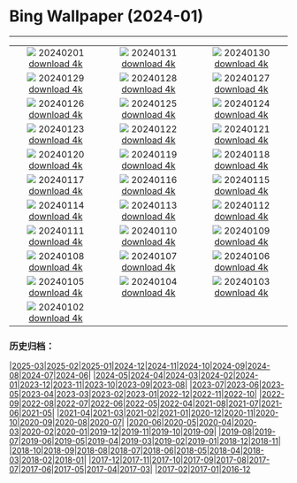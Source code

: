 # Bing Wallpaper (2024-01)
**************
| | | |
| :----: | :----: | :----: |
| ![](https://www.bing.com/th?id=OHR.ZebraMother_EN-CA5020659638_1920x1080.jpg) 20240201 [download 4k](https://www.bing.com/th?id=OHR.ZebraMother_EN-CA5020659638_UHD.jpg) | ![](https://www.bing.com/th?id=OHR.AlbaceteSpain_EN-CA6620755478_1920x1080.jpg) 20240131 [download 4k](https://www.bing.com/th?id=OHR.AlbaceteSpain_EN-CA6620755478_UHD.jpg) | ![](https://www.bing.com/th?id=OHR.GollingerFalls_EN-CA5492770721_1920x1080.jpg) 20240130 [download 4k](https://www.bing.com/th?id=OHR.GollingerFalls_EN-CA5492770721_UHD.jpg) |
| ![](https://www.bing.com/th?id=OHR.ChannelOutback_EN-CA2352335616_1920x1080.jpg) 20240129 [download 4k](https://www.bing.com/th?id=OHR.ChannelOutback_EN-CA2352335616_UHD.jpg) | ![](https://www.bing.com/th?id=OHR.WinterCarnival_EN-CA1750388118_1920x1080.jpg) 20240128 [download 4k](https://www.bing.com/th?id=OHR.WinterCarnival_EN-CA1750388118_UHD.jpg) | ![](https://www.bing.com/th?id=OHR.HawkOwl_EN-CA9957367188_1920x1080.jpg) 20240127 [download 4k](https://www.bing.com/th?id=OHR.HawkOwl_EN-CA9957367188_UHD.jpg) |
| ![](https://www.bing.com/th?id=OHR.SnowyOwlQuebec_EN-CA1326772856_1920x1080.jpg) 20240126 [download 4k](https://www.bing.com/th?id=OHR.SnowyOwlQuebec_EN-CA1326772856_UHD.jpg) | ![](https://www.bing.com/th?id=OHR.IcelandBeach_EN-CA0939804104_1920x1080.jpg) 20240125 [download 4k](https://www.bing.com/th?id=OHR.IcelandBeach_EN-CA0939804104_UHD.jpg) | ![](https://www.bing.com/th?id=OHR.MaldivesAtolls_EN-CA0649098426_1920x1080.jpg) 20240124 [download 4k](https://www.bing.com/th?id=OHR.MaldivesAtolls_EN-CA0649098426_UHD.jpg) |
| ![](https://www.bing.com/th?id=OHR.SantaCruzSunrise_EN-CA9651520074_1920x1080.jpg) 20240123 [download 4k](https://www.bing.com/th?id=OHR.SantaCruzSunrise_EN-CA9651520074_UHD.jpg) | ![](https://www.bing.com/th?id=OHR.SquirrelNetherlands_EN-CA8803161648_1920x1080.jpg) 20240122 [download 4k](https://www.bing.com/th?id=OHR.SquirrelNetherlands_EN-CA8803161648_UHD.jpg) | ![](https://www.bing.com/th?id=OHR.MacaroniPenguins_EN-CA8464340368_1920x1080.jpg) 20240121 [download 4k](https://www.bing.com/th?id=OHR.MacaroniPenguins_EN-CA8464340368_UHD.jpg) |
| ![](https://www.bing.com/th?id=OHR.PlitviceWinter_EN-CA8126471989_1920x1080.jpg) 20240120 [download 4k](https://www.bing.com/th?id=OHR.PlitviceWinter_EN-CA8126471989_UHD.jpg) | ![](https://www.bing.com/th?id=OHR.ParisBridge_EN-CA5986391133_1920x1080.jpg) 20240119 [download 4k](https://www.bing.com/th?id=OHR.ParisBridge_EN-CA5986391133_UHD.jpg) | ![](https://www.bing.com/th?id=OHR.SleepyWolf_EN-CA6144184677_1920x1080.jpg) 20240118 [download 4k](https://www.bing.com/th?id=OHR.SleepyWolf_EN-CA6144184677_UHD.jpg) |
| ![](https://www.bing.com/th?id=OHR.LakeLouise_EN-CA6262650023_1920x1080.jpg) 20240117 [download 4k](https://www.bing.com/th?id=OHR.LakeLouise_EN-CA6262650023_UHD.jpg) | ![](https://www.bing.com/th?id=OHR.AuroraBritishColumbia_EN-CA6392674959_1920x1080.jpg) 20240116 [download 4k](https://www.bing.com/th?id=OHR.AuroraBritishColumbia_EN-CA6392674959_UHD.jpg) | ![](https://www.bing.com/th?id=OHR.HokkaidoSwans_EN-CA6678796195_1920x1080.jpg) 20240115 [download 4k](https://www.bing.com/th?id=OHR.HokkaidoSwans_EN-CA6678796195_UHD.jpg) |
| ![](https://www.bing.com/th?id=OHR.HanaHighway_EN-CA7042798392_1920x1080.jpg) 20240114 [download 4k](https://www.bing.com/th?id=OHR.HanaHighway_EN-CA7042798392_UHD.jpg) | ![](https://www.bing.com/th?id=OHR.BukhansanSeoul_EN-CA7594639923_1920x1080.jpg) 20240113 [download 4k](https://www.bing.com/th?id=OHR.BukhansanSeoul_EN-CA7594639923_UHD.jpg) | ![](https://www.bing.com/th?id=OHR.LynxSnow_EN-CA9725800228_1920x1080.jpg) 20240112 [download 4k](https://www.bing.com/th?id=OHR.LynxSnow_EN-CA9725800228_UHD.jpg) |
| ![](https://www.bing.com/th?id=OHR.MilopotamosStairs_EN-CA9415025805_1920x1080.jpg) 20240111 [download 4k](https://www.bing.com/th?id=OHR.MilopotamosStairs_EN-CA9415025805_UHD.jpg) | ![](https://www.bing.com/th?id=OHR.BalloonDay_EN-CA0285762156_1920x1080.jpg) 20240110 [download 4k](https://www.bing.com/th?id=OHR.BalloonDay_EN-CA0285762156_UHD.jpg) | ![](https://www.bing.com/th?id=OHR.BerninaPass_EN-CA0858357158_1920x1080.jpg) 20240109 [download 4k](https://www.bing.com/th?id=OHR.BerninaPass_EN-CA0858357158_UHD.jpg) |
| ![](https://www.bing.com/th?id=OHR.DevilsMarbles_EN-CA8561451534_1920x1080.jpg) 20240108 [download 4k](https://www.bing.com/th?id=OHR.DevilsMarbles_EN-CA8561451534_UHD.jpg) | ![](https://www.bing.com/th?id=OHR.VermilionLakesCA_EN-CA5785272161_1920x1080.jpg) 20240107 [download 4k](https://www.bing.com/th?id=OHR.VermilionLakesCA_EN-CA5785272161_UHD.jpg) | ![](https://www.bing.com/th?id=OHR.HarbinFestival_EN-CA4930649632_1920x1080.jpg) 20240106 [download 4k](https://www.bing.com/th?id=OHR.HarbinFestival_EN-CA4930649632_UHD.jpg) |
| ![](https://www.bing.com/th?id=OHR.GoldenGateLight_EN-CA5633568958_1920x1080.jpg) 20240105 [download 4k](https://www.bing.com/th?id=OHR.GoldenGateLight_EN-CA5633568958_UHD.jpg) | ![](https://www.bing.com/th?id=OHR.BodleianCeiling_EN-CA4231401380_1920x1080.jpg) 20240104 [download 4k](https://www.bing.com/th?id=OHR.BodleianCeiling_EN-CA4231401380_UHD.jpg) | ![](https://www.bing.com/th?id=OHR.BhutanSolstice_EN-CA3332703739_1920x1080.jpg) 20240103 [download 4k](https://www.bing.com/th?id=OHR.BhutanSolstice_EN-CA3332703739_UHD.jpg) |
| ![](https://www.bing.com/th?id=OHR.SleepingFox_EN-CA4697579541_1920x1080.jpg) 20240102 [download 4k](https://www.bing.com/th?id=OHR.SleepingFox_EN-CA4697579541_UHD.jpg) |  |  |

### 历史归档：

|[2025-03](bing/2025-03/2025-03.md)|[2025-02](bing/2025-02/2025-02.md)|[2025-01](bing/2025-01/2025-01.md)|[2024-12](bing/2024-12/2024-12.md)|[2024-11](bing/2024-11/2024-11.md)|[2024-10](bing/2024-10/2024-10.md)|[2024-09](bing/2024-09/2024-09.md)|[2024-08](bing/2024-08/2024-08.md)|[2024-07](bing/2024-07/2024-07.md)|[2024-06](bing/2024-06/2024-06.md)|
|[2024-05](bing/2024-05/2024-05.md)|[2024-04](bing/2024-04/2024-04.md)|[2024-03](bing/2024-03/2024-03.md)|[2024-02](bing/2024-02/2024-02.md)|[2024-01](bing/2024-01/2024-01.md)|[2023-12](bing/2023-12/2023-12.md)|[2023-11](bing/2023-11/2023-11.md)|[2023-10](bing/2023-10/2023-10.md)|[2023-09](bing/2023-09/2023-09.md)|[2023-08](bing/2023-08/2023-08.md)|
|[2023-07](bing/2023-07/2023-07.md)|[2023-06](bing/2023-06/2023-06.md)|[2023-05](bing/2023-05/2023-05.md)|[2023-04](bing/2023-04/2023-04.md)|[2023-03](bing/2023-03/2023-03.md)|[2023-02](bing/2023-02/2023-02.md)|[2023-01](bing/2023-01/2023-01.md)|[2022-12](bing/2022-12/2022-12.md)|[2022-11](bing/2022-11/2022-11.md)|[2022-10](bing/2022-10/2022-10.md)|
|[2022-09](bing/2022-09/2022-09.md)|[2022-08](bing/2022-08/2022-08.md)|[2022-07](bing/2022-07/2022-07.md)|[2022-06](bing/2022-06/2022-06.md)|[2022-05](bing/2022-05/2022-05.md)|[2022-04](bing/2022-04/2022-04.md)|[2021-08](bing/2021-08/2021-08.md)|[2021-07](bing/2021-07/2021-07.md)|[2021-06](bing/2021-06/2021-06.md)|[2021-05](bing/2021-05/2021-05.md)|
|[2021-04](bing/2021-04/2021-04.md)|[2021-03](bing/2021-03/2021-03.md)|[2021-02](bing/2021-02/2021-02.md)|[2021-01](bing/2021-01/2021-01.md)|[2020-12](bing/2020-12/2020-12.md)|[2020-11](bing/2020-11/2020-11.md)|[2020-10](bing/2020-10/2020-10.md)|[2020-09](bing/2020-09/2020-09.md)|[2020-08](bing/2020-08/2020-08.md)|[2020-07](bing/2020-07/2020-07.md)|
|[2020-06](bing/2020-06/2020-06.md)|[2020-05](bing/2020-05/2020-05.md)|[2020-04](bing/2020-04/2020-04.md)|[2020-03](bing/2020-03/2020-03.md)|[2020-02](bing/2020-02/2020-02.md)|[2020-01](bing/2020-01/2020-01.md)|[2019-12](bing/2019-12/2019-12.md)|[2019-11](bing/2019-11/2019-11.md)|[2019-10](bing/2019-10/2019-10.md)|[2019-09](bing/2019-09/2019-09.md)|
|[2019-08](bing/2019-08/2019-08.md)|[2019-07](bing/2019-07/2019-07.md)|[2019-06](bing/2019-06/2019-06.md)|[2019-05](bing/2019-05/2019-05.md)|[2019-04](bing/2019-04/2019-04.md)|[2019-03](bing/2019-03/2019-03.md)|[2019-02](bing/2019-02/2019-02.md)|[2019-01](bing/2019-01/2019-01.md)|[2018-12](bing/2018-12/2018-12.md)|[2018-11](bing/2018-11/2018-11.md)|
|[2018-10](bing/2018-10/2018-10.md)|[2018-09](bing/2018-09/2018-09.md)|[2018-08](bing/2018-08/2018-08.md)|[2018-07](bing/2018-07/2018-07.md)|[2018-06](bing/2018-06/2018-06.md)|[2018-05](bing/2018-05/2018-05.md)|[2018-04](bing/2018-04/2018-04.md)|[2018-03](bing/2018-03/2018-03.md)|[2018-02](bing/2018-02/2018-02.md)|[2018-01](bing/2018-01/2018-01.md)|
|[2017-12](bing/2017-12/2017-12.md)|[2017-11](bing/2017-11/2017-11.md)|[2017-10](bing/2017-10/2017-10.md)|[2017-09](bing/2017-09/2017-09.md)|[2017-08](bing/2017-08/2017-08.md)|[2017-07](bing/2017-07/2017-07.md)|[2017-06](bing/2017-06/2017-06.md)|[2017-05](bing/2017-05/2017-05.md)|[2017-04](bing/2017-04/2017-04.md)|[2017-03](bing/2017-03/2017-03.md)|
|[2017-02](bing/2017-02/2017-02.md)|[2017-01](bing/2017-01/2017-01.md)|[2016-12](bing/2016-12/2016-12.md)